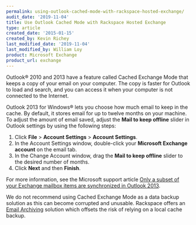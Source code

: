 ```yaml
---
permalink: using-outlook-cached-mode-with-rackspace-hosted-exchange/
audit_date: '2019-11-04'
title: Use Outlook Cached Mode with Rackspace Hosted Exchange
type: article
created_date: '2015-01-15'
created_by: Kevin Richey
last_modified_date: '2019-11-04'
last_modified_by: William Loy
product: Microsoft Exchange
product_url: exchange
---
```


Outlook&reg; 2010 and 2013 have a feature called Cached Exchange Mode that keeps a copy of your email on your computer. The copy is faster for Outlook to load and search, and you can
access it when your computer is not connected to the Internet.

Outlook 2013 for Windows&reg; lets you choose how much email to keep in the cache. By default, it stores email for up to twelve months on your machine. To adjust the amount of email saved, adjust the **Mail to keep offline** slider in Outlook settings by using the following steps:

1.  Click **File** > **Account Settings** > **Account Settings**.
2.  In the Account Settings window, double-click your **Microsoft Exchange account** on the email tab.
3.  In the Change Account window, drag the **Mail to keep offline** slider to the desired number of months.
4.  Click **Next** and then **Finish**.

For more information, see the Microsoft support article
[Only a subset of your Exchange mailbox items are synchronized in Outlook 2013](http://support.microsoft.com/kb/2733062).

We do not recommend using Cached Exchange Mode as a data backup solution as this can become corrupted and unusable. Rackspace offers an [Email Archiving](how-to/rackspace-email-archiving/) solution which offsets the risk of relying on a local cache backup.
